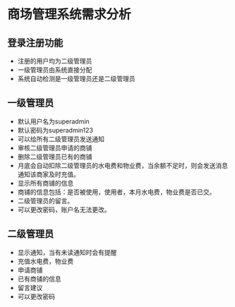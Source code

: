 # 商场管理系统需求分析

## 登录注册功能
* 注册的用户均为二级管理员
* 一级管理员由系统直接分配
* 系统自动检测是一级管理员还是二级管理员

## 一级管理员
* 默认用户名为superadmin
* 默认密码为superadmin123
* 可以给所有二级管理员发送通知
* 审核二级管理员申请的商铺
* 删除二级管理员已有的商铺
* 月底会自动扣除二级管理员的水电费和物业费，当余额不足时，则会发送消息通知该商家及时充值。
* 显示所有商铺的信息
* 商铺的信息包括：是否被使用，使用者，本月水电费，物业费是否已交。
* 二级管理员的留言。
* 可以更改密码，账户名无法更改。

##  二级管理员
* 显示通知，当有未读通知时会有提醒
* 充值水电费，物业费
* 申请商铺
* 已有商铺的信息
* 留言建议
* 可以更改密码